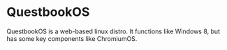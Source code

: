 # QuestbookOS
QuestbookOS is a web-based linux distro. It functions like Windows 8, but has some key components like ChromiumOS.
